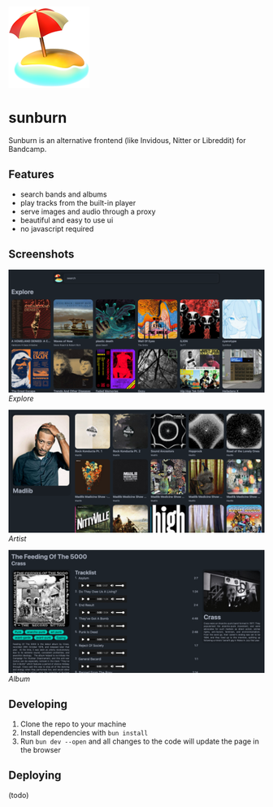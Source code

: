 ![logo](static/logo.png "Island")

# sunburn

Sunburn is an alternative frontend (like Invidous, Nitter or Libreddit) for Bandcamp.

## Features

- search bands and albums
- play tracks from the built-in player
- serve images and audio through a proxy
- beautiful and easy to use ui
- no javascript required

## Screenshots

![explore](docs/screenshot.png)
_Explore_

![artist](docs/screenshot2.png)
_Artist_

![Album](docs/screenshot3.png)
_Album_

## Developing

1. Clone the repo to your machine
2. Install dependencies with `bun install`
3. Run `bun dev --open` and all changes to the code will update the page in the browser

## Deploying

(todo)
